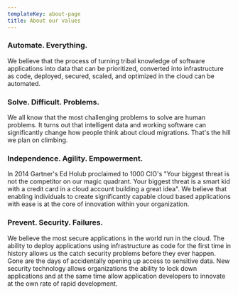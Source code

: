 ```yaml
---
templateKey: about-page
title: About our values
---
```

### Automate. Everything.

We believe that the process of turning tribal knowledge of software applications into data that can be prioritized, converted into infrastructure as code, deployed, secured, scaled, and optimized in the cloud can be automated.

### Solve. Difficult. Problems.

We all know that the most challenging problems to solve are human problems. It turns out that intelligent data and working software can significantly change how people think about cloud migrations. That's the hill we plan on climbing.

### Independence. Agility. Empowerment.

In 2014 Gartner's Ed Holub proclaimed to 1000 CIO's "Your biggest threat is not the competitor on our magic quadrant. Your biggest threat is a smart kid with a credit card in a cloud account building a great idea". We believe that enabling individuals to create significantly capable cloud based applications with ease is at the core of innovation within your organization.

### Prevent. Security. Failures.

We believe the most secure applications in the world run in the cloud. The ability to deploy applications using infrastructure as code for the first time in history allows us the catch security problems before they ever happen. Gone are the days of accidentally opening up access to sensitive data. New security technology allows organizations the ability to lock down applications and at the same time allow application developers to innovate at the own rate of rapid development.

###
